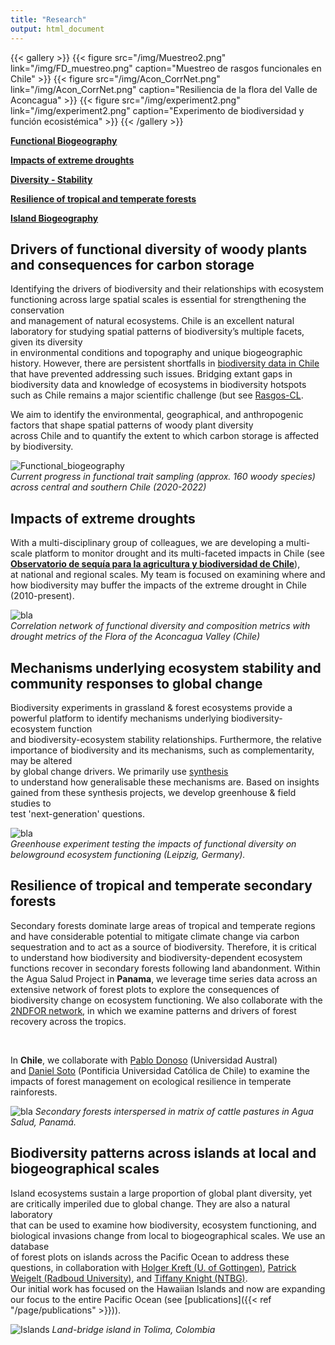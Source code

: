 ```yaml
---
title: "Research"
output: html_document
---
```


{{< gallery >}}
  {{< figure src="/img/Muestreo2.png" link="/img/FD_muestreo.png" caption="Muestreo de rasgos funcionales en Chile" >}}
  {{< figure src="/img/Acon_CorrNet.png" link="/img/Acon_CorrNet.png" caption="Resiliencia de la flora del Valle de Aconcagua" >}}
  {{< figure src="/img/experiment2.png" link="/img/experiment2.png" caption="Experimento de biodiversidad y función ecosistémica"  >}}
{{< /gallery >}}


[**Functional Biogeography**](#drivers-of-functional-diversity-of-woody-plants-and-consequences-for-carbon-storage) 

[**Impacts of extreme droughts**](#impacts-of-extreme-droughts)  

[**Diversity - Stability**](#mechanisms-underlying-ecosystem-stability-and-community-responses-to-global-change) 

[**Resilience of tropical and temperate forests**](#resilience-of-tropical-and-temperate-secondary-forests)  

[**Island Biogeography**](#biodiversity-patterns-across-islands-at-local-and-biogeographical-scales)


## Drivers of functional diversity of woody plants and consequences for carbon storage

Identifying the drivers of biodiversity and their relationships with ecosystem functioning across large spatial scales is essential for strengthening the conservation  
and management of natural ecosystems. Chile is an excellent natural laboratory for studying spatial patterns of biodiversity’s multiple facets, given its diversity  
in environmental conditions and topography and unique biogeographic history. However, there are persistent shortfalls in [biodiversity data in Chile](https://onlinelibrary.wiley.com/doi/abs/10.1111/geb.13755)  
that have prevented addressing such issues. Bridging extant gaps in biodiversity data and knowledge of ecosystems in biodiversity hotspots such as Chile remains a major scientific challenge (but see [Rasgos-CL](https://rasgos.cl/).      

We aim to identify the environmental, geographical, and anthropogenic factors that shape spatial patterns of woody plant diversity  
across Chile and to quantify the extent to which carbon storage is affected by biodiversity.  

![Functional_biogeography](/img/FD_muestreo.png)  
_Current progress in functional trait sampling (approx. 160 woody species) across central and southern Chile (2020-2022)_  


## Impacts of extreme droughts     

With a multi-disciplinary group of colleagues, we are developing a multi-scale platform to 
monitor drought and its multi-faceted impacts in Chile (see [**Observatorio de sequía para la agricultura y biodiversidad de Chile**](https://odes-chile.org/)),  
at national and regional scales. My team is focused on examining where and how biodiversity may buffer the impacts of the extreme drought in Chile (2010-present).  


![bla](/img/Acon_CorrNet.png)   
_Correlation network of functional diversity and composition metrics with drought metrics of the Flora of the Aconcagua Valley (Chile)_  

## Mechanisms underlying ecosystem stability and community responses to global change   

Biodiversity experiments in grassland & forest ecosystems provide a powerful platform to identify mechanisms underlying biodiversity-ecosystem function  
and biodiversity-ecosystem stability relationships. Furthermore, the relative importance of biodiversity and its mechanisms, such as complementarity,  may be altered  
by global change drivers. We primarily use [synthesis](https://natureecoevocommunity.nature.com/users/173594-dylan-craven/posts/37387-synthesizing-people-and-data-to-understand-the-multiple-drivers-of-ecosystem-stability)  
to understand how generalisable these mechanisms are. Based on insights gained from these synthesis projects, we develop greenhouse & field studies to  
test 'next-generation' questions.  

![bla](/img/experiment2.png)  
_Greenhouse experiment testing the impacts of functional diversity on belowground ecosystem functioning (Leipzig, Germany)._

## Resilience of tropical and temperate secondary forests    

Secondary forests dominate large areas of tropical and temperate regions and have considerable potential to mitigate climate change via carbon sequestration 
and to act as a source of biodiversity. Therefore, it is critical to understand how biodiversity and biodiversity-dependent ecosystem functions recover in secondary 
forests following land abandonment. Within the Agua Salud Project in **Panama**, we leverage time series data across an extensive network of forest plots to explore 
the consequences of biodiversity change on ecosystem functioning. We also collaborate with the [2NDFOR network](https://sites.google.com/view/2ndfor/home), in which we 
examine patterns and drivers of forest recovery across the tropics.  

<br />  

In **Chile**, we collaborate with [Pablo Donoso](https://www.forestal.uach.cl/instituto/bosques-sociedad/academicos/academico.php?s=pablo-donoso) (Universidad Austral)  
and [Daniel Soto](https://sites.google.com/view/silviculture/danielsotowebpage?authuser=0) (Pontificia Universidad Católica de Chile) to examine the impacts of forest management on ecological resilience in temperate rainforests.    

![bla](/img/aguasalud2.png)
_Secondary forests interspersed in matrix of cattle pastures in Agua Salud, Panamá._  

## Biodiversity patterns across islands at local and biogeographical scales  

Island ecosystems sustain a large proportion of global plant diversity, yet are critically imperiled due to global change. They are also a natural laboratory  
that can be used to examine how biodiversity, ecosystem functioning, and biological invasions change from local to biogeographical scales. We use an database  
of forest plots on islands across the Pacific Ocean to address these questions, in collaboration with [Holger Kreft (U. of Gottingen)](https://www.uni-goettingen.de/de/218853.html), [Patrick Weigelt (Radboud University)](https://www.ru.nl/en/people/weigelt-p), and [Tiffany Knight (NTBG)](https://ntbg.org/science/staff/).    
Our initial work has focused on the Hawaiian Islands and now are expanding our focus to the entire Pacific Ocean (see [publications]({{< ref "/page/publications" >}})).   

![Islands](/img/islands33.png)
_Land-bridge island in Tolima, Colombia_
